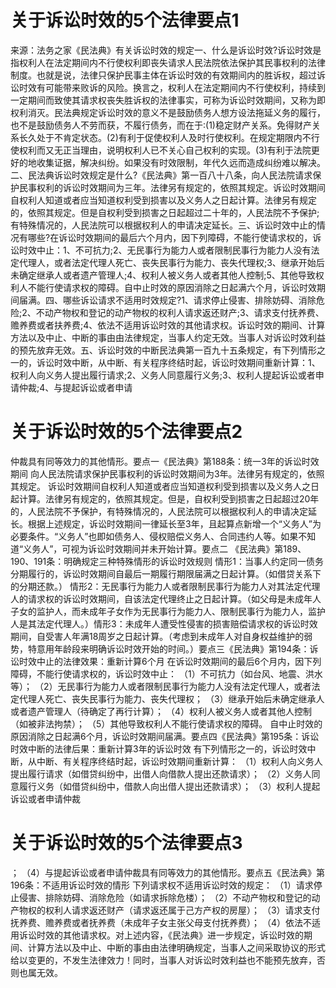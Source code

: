 # 关于诉讼时效的5个法律要点1

来源：法务之家《民法典》有关诉讼时效的规定一、什么是诉讼时效?诉讼时效是指权利人在法定期间内不行使权利即丧失请求人民法院依法保护其民事权利的法律制度。也就是说，法律只保护民事主体在诉讼时效的有效期间内的胜诉权，超过诉讼时效有可能带来败诉的风险。换言之，权利人在法定期间内不行使权利，持续到一定期间而致使其请求权丧失胜诉权的法律事实，可称为诉讼时效期间，又称为即权利消灭。民法典规定诉讼时效的意义不是鼓励债务人想方设法拖延义务的履行，也不是鼓励债务人不劳而获，不履行债务，而在于:(1)稳定财产关系。免得财产关系长久处于不肯定状态。(2)有利于促使权利人及时行使权利。在规定期限内不行使权利而又无正当理由，说明权利人已不关心自己权利的实现。(3)有利于法院更好的地收集证据，解决纠纷。如果没有时效限制，年代久远而造成纠纷难以解决。二、民法典诉讼时效规定是什么?《民法典》第一百八十八条，向人民法院请求保护民事权利的诉讼时效期间为三年。法律另有规定的，依照其规定。诉讼时效期间自权利人知道或者应当知道权利受到损害以及义务人之日起计算。法律另有规定的，依照其规定。但是自权利受到损害之日起超过二十年的，人民法院不予保护;有特殊情况的，人民法院可以根据权利人的申请决定延长。三、诉讼时效中止的情况有哪些?在诉讼时效期间的最后六个月内，因下列障碍，不能行使请求权的，诉讼时效中止：1、不可抗力;2、无民事行为能力人或者限制民事行为能力人没有法定代理人，或者法定代理人死亡、丧失民事行为能力、丧失代理权;3、继承开始后未确定继承人或者遗产管理人;4、权利人被义务人或者其他人控制;5、其他导致权利人不能行使请求权的障碍。自中止时效的原因消除之日起满六个月，诉讼时效期间届满。四、哪些诉讼请求不适用时效规定?1、请求停止侵害、排除妨碍、消除危险;2、不动产物权和登记的动产物权的权利人请求返还财产;3、请求支付抚养费、赡养费或者扶养费;4、依法不适用诉讼时效的其他请求权。诉讼时效的期间、计算方法以及中止、中断的事由由法律规定，当事人约定无效。当事人对诉讼时效利益的预先放弃无效。五、诉讼时效的中断民法典第一百九十五条规定，有下列情形之一的，诉讼时效中断，从中断、有关程序终结时起，诉讼时效期间重新计算：1、权利人向义务人提出履行请求;2、义务人同意履行义务;3、权利人提起诉讼或者申请仲裁;4、与提起诉讼或者申请

# 关于诉讼时效的5个法律要点2

仲裁具有同等效力的其他情形。要点一《民法典》第188条：统一3年的诉讼时效期间 向人民法院请求保护民事权利的诉讼时效期间为3年。法律另有规定的，依照其规定。 诉讼时效期间自权利人知道或者应当知道权利受到损害以及义务人之日起计算。法律另有规定的，依照其规定。但是，自权利受到损害之日起超过20年的，人民法院不予保护，有特殊情况的，人民法院可以根据权利人的申请决定延长。根据上述规定，诉讼时效期间一律延长至3年，且起算点新增一个“义务人”为必要条件。“义务人”也即如债务人、侵权赔偿义务人、合同违约人等。如果不知道“义务人”，可视为诉讼时效期间并未开始计算。要点二 《民法典》第189、190、191条：明确规定三种特殊情形的诉讼时效规则 情形1：当事人约定同一债务分期履行的，诉讼时效期间自最后一期履行期限届满之日起计算。（如借贷关系下的分期还款。） 情形2：无民事行为能力人或者限制民事行为能力人对其法定代理人的请求权的诉讼时效期间，自该法定代理终止之日起计算。（如父母是未成年人子女的监护人，而未成年子女作为无民事行为能力人、限制民事行为能力人，监护人是其法定代理人。）情形3：未成年人遭受性侵害的损害赔偿请求权的诉讼时效期间，自受害人年满18周岁之日起计算。（考虑到未成年人对自身权益维护的弱势，特意用年龄段来明确诉讼时效开始的时间。）要点三《民法典》第194条：诉讼时效中止的法律效果：重新计算6个月 在诉讼时效期间的最后6个月内，因下列障碍，不能行使请求权的，诉讼时效中止： （1）不可抗力（如台风、地震、洪水等）； （2）无民事行为能力人或者限制民事行为能力人没有法定代理人，或者法定代理人死亡、丧失民事行为能力、丧失代理权； （3）继承开始后未确定继承人或者遗产管理人（待确定了再行计算）； （4）权利人被义务人或者其他人控制（如被非法拘禁）； （5）其他导致权利人不能行使请求权的障碍。 自中止时效的原因消除之日起满6个月，诉讼时效期间届满。要点四《民法典》第195条：诉讼时效中断的法律后果：重新计算3年的诉讼时效 有下列情形之一的，诉讼时效中断，从中断、有关程序终结时起，诉讼时效期间重新计算：  （1）权利人向义务人提出履行请求（如借贷纠纷中，出借人向借款人提出还款请求）； （2）义务人同意履行义务（如借贷纠纷中，借款人向出借人提出还款请求）； （3）权利人提起诉讼或者申请仲裁

# 关于诉讼时效的5个法律要点3

； （4）与提起诉讼或者申请仲裁具有同等效力的其他情形。要点五《民法典》第196条：不适用诉讼时效的情形 下列请求权不适用诉讼时效的规定：  （1）请求停止侵害、排除妨碍、消除危险（如请求拆除危楼）； （2）不动产物权和登记的动产物权的权利人请求返还财产（请求返还属于己方产权的房屋）； （3）请求支付抚养费、赡养费或者抚养费（未成年子女主张父母支付抚养费）； （4）依法不适用诉讼时效的其他请求权。对上述内容，《民法典》进一步规定，诉讼时效的期间、计算方法以及中止、中断的事由由法律明确规定，当事人之间采取协议的形式给以变更的，不发生法律效力！同时，当事人对诉讼时效利益也不能预先放弃，否则也属无效。

